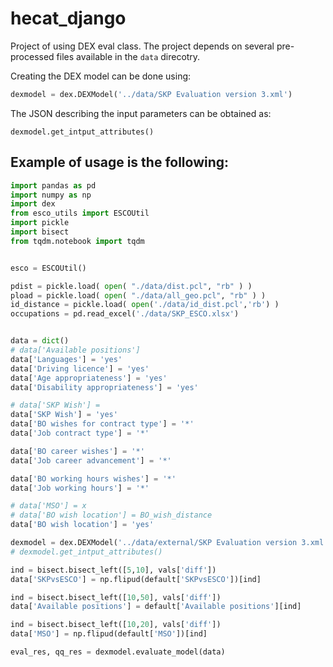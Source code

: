# hecat_django

Project of using DEX eval class.
The project depends on several pre-processed files available in the ```data``` direcotry.

Creating the DEX model can be done using:

```python
dexmodel = dex.DEXModel('../data/SKP Evaluation version 3.xml')
```

The JSON describing the input parameters can be obtained as:
```
dexmodel.get_intput_attributes()
```


## Example of usage is the following:

```python
import pandas as pd
import numpy as np
import dex
from esco_utils import ESCOUtil
import pickle
import bisect
from tqdm.notebook import tqdm


esco = ESCOUtil()

pdist = pickle.load( open( "./data/dist.pcl", "rb" ) )
pload = pickle.load( open( "./data/all_geo.pcl", "rb" ) )
id_distance = pickle.load( open('./data/id_dist.pcl','rb') )
occupations = pd.read_excel('./data/SKP_ESCO.xlsx')


data = dict()
# data['Available positions']
data['Languages'] = 'yes'
data['Driving licence'] = 'yes'
data['Age appropriateness'] = 'yes'
data['Disability appropriateness'] = 'yes'

# data['SKP Wish'] = 
data['SKP Wish'] = 'yes'
data['BO wishes for contract type'] = '*'
data['Job contract type'] = '*'

data['BO career wishes'] = '*'
data['Job career advancement'] = '*'

data['BO working hours wishes'] = '*'
data['Job working hours'] = '*'

# data['MSO'] = x
# data['BO wish location'] = BO_wish_distance
data['BO wish location'] = 'yes'

dexmodel = dex.DEXModel('../data/external/SKP Evaluation version 3.xml')
# dexmodel.get_intput_attributes()

ind = bisect.bisect_left([5,10], vals['diff'])
data['SKPvsESCO'] = np.flipud(default['SKPvsESCO'])[ind]

ind = bisect.bisect_left([10,50], vals['diff'])
data['Available positions'] = default['Available positions'][ind]

ind = bisect.bisect_left([10,20], vals['diff'])
data['MSO'] = np.flipud(default['MSO'])[ind]

eval_res, qq_res = dexmodel.evaluate_model(data)

```
